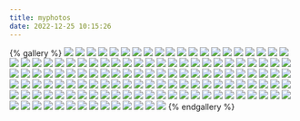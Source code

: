 ```yaml
---
title: myphotos
date: 2022-12-25 10:15:26
---
```

{% gallery %}
![](/pics/myphotos/IMG_1630.avif)
![](/pics/myphotos/IMG_1632.avif)
![](/pics/myphotos/IMG_20181012_153230.avif)
![](/pics/myphotos/IMG_20181012_165152.avif)
![](/pics/myphotos/IMG_20181012_165202.avif)
![](/pics/myphotos/IMG_20181222_200925.avif)
![](/pics/myphotos/IMG_20181222_201257.avif)
![](/pics/myphotos/IMG_20190211_195448.avif)
![](/pics/myphotos/IMG_20190404_041539.avif)
![](/pics/myphotos/IMG_20190630_202258.avif)
![](/pics/myphotos/IMG_20190803_120503.avif)
![](/pics/myphotos/IMG_20190803_120816.avif)
![](/pics/myphotos/IMG_20190803_121718.avif)
![](/pics/myphotos/IMG_20190803_122136.avif)
![](/pics/myphotos/IMG_20190803_123843.avif)
![](/pics/myphotos/IMG_20190803_123903.avif)
![](/pics/myphotos/IMG_20191005_152850.avif)
![](/pics/myphotos/IMG_20191005_160436.avif)
![](/pics/myphotos/IMG_20191005_163207.avif)
![](/pics/myphotos/IMG_20200112_142156.avif)
![](/pics/myphotos/IMG_20200724_184040.avif)
![](/pics/myphotos/IMG_20210516_151540-EFFECTS.avif)
![](/pics/myphotos/IMG_20220619_183649.avif)
![](/pics/myphotos/mmexport1601820187121.avif)
![](/pics/myphotos/mmexport1601822894530.avif)
![](/pics/myphotos/MVIMG_20200419_192159.avif)
![](/pics/myphotos/MVIMG_20200809_222053.avif)
![](/pics/myphotos/MVIMG_20200823_211057.avif)
![](/pics/myphotos/MVIMG_20210526_181339.avif)
![](/pics/myphotos/PXL_20200920_105430656.avif)
![](/pics/myphotos/PXL_20201003_121619853.avif)
![](/pics/myphotos/PXL_20201003_124718359.avif)
![](/pics/myphotos/PXL_20201003_124947913.avif)
![](/pics/myphotos/PXL_20201004_134628539.avif)
![](/pics/myphotos/PXL_20201006_080538197.avif)
![](/pics/myphotos/PXL_20201006_080835597.avif)
![](/pics/myphotos/PXL_20201017_114224489.NIGHT.avif)
![](/pics/myphotos/PXL_20201025_003226462.avif)
![](/pics/myphotos/PXL_20201025_010905271.MP.avif)
![](/pics/myphotos/PXL_20201025_012136887.avif)
![](/pics/myphotos/PXL_20201025_014941500.avif)
![](/pics/myphotos/PXL_20201025_020120182_2.avif)
![](/pics/myphotos/PXL_20201025_030010197_2.avif)
![](/pics/myphotos/PXL_20201030_044251814.avif)
![](/pics/myphotos/PXL_20201102_140518673.avif)
![](/pics/myphotos/PXL_20201103_002039878.avif)
![](/pics/myphotos/PXL_20201205_034000811.avif)
![](/pics/myphotos/PXL_20201205_034413263.MP.avif)
![](/pics/myphotos/PXL_20201205_095518181.MP_2.avif)
![](/pics/myphotos/PXL_20201220_001622152.avif)
![](/pics/myphotos/PXL_20201220_011654920.avif)
![](/pics/myphotos/PXL_20201220_012539085.avif)
![](/pics/myphotos/PXL_20201220_023758762.avif)
![](/pics/myphotos/PXL_20210213_052757100.MP.avif)
![](/pics/myphotos/PXL_20210401_101716244.PORTRAIT-EFFECTS.avif)
![](/pics/myphotos/PXL_20210402_002954727.PORTRAIT-EFFECTS.avif)
![](/pics/myphotos/PXL_20210402_051656855.PORTRAIT.avif)
![](/pics/myphotos/PXL_20210406_051335104.PORTRAIT-EFFECTS.avif)
![](/pics/myphotos/PXL_20210608_155448311.MP.avif)
![](/pics/myphotos/PXL_20210609_073758254.avif)
![](/pics/myphotos/PXL_20210612_025931317_2.avif)
![](/pics/myphotos/PXL_20210612_030434731_2.avif)
![](/pics/myphotos/PXL_20210612_031212198.PORTRAIT.avif)
![](/pics/myphotos/PXL_20210612_031344605.PORTRAIT_2.avif)
![](/pics/myphotos/PXL_20210612_033126836_2.avif)
![](/pics/myphotos/PXL_20210612_040851360.avif)
![](/pics/myphotos/PXL_20210704_044754484.MP.avif)
![](/pics/myphotos/PXL_20210704_050904161.avif)
![](/pics/myphotos/PXL_20210708_095805051.avif)
![](/pics/myphotos/PXL_20210708_100524348.avif)
![](/pics/myphotos/PXL_20210711_122158997-EFFECTS.avif)
![](/pics/myphotos/PXL_20210807_075451267.MP.avif)
![](/pics/myphotos/PXL_20210807_085028105.MP.avif)
![](/pics/myphotos/PXL_20210808_031542346.MP.avif)
![](/pics/myphotos/PXL_20210809_115030483.LS_exported_5637_1628510134354.avif)
![](/pics/myphotos/PXL_20210826_104454749.avif)
![](/pics/myphotos/PXL_20210916_103100901.avif)
![](/pics/myphotos/PXL_20210920_083228778.avif)
![](/pics/myphotos/PXL_20211017_074214694.MP.avif)
![](/pics/myphotos/PXL_20211017_084646718.avif)
![](/pics/myphotos/PXL_20211031_070414494.avif)
![](/pics/myphotos/PXL_20211031_070436224.avif)
![](/pics/myphotos/PXL_20211031_071104081.avif)
![](/pics/myphotos/PXL_20211031_073329509.avif)
![](/pics/myphotos/PXL_20211031_075118313.avif)
![](/pics/myphotos/PXL_20211031_080515818.avif)
![](/pics/myphotos/PXL_20211031_084008284.avif)
![](/pics/myphotos/PXL_20211102_051026057.avif)
![](/pics/myphotos/PXL_20211107_072223242-EFFECTS.avif)
![](/pics/myphotos/PXL_20211107_075342455.avif)
![](/pics/myphotos/PXL_20211107_080816942.avif)
![](/pics/myphotos/PXL_20211107_081123756.avif)
![](/pics/myphotos/PXL_20211107_092334395.avif)
![](/pics/myphotos/PXL_20211114_081936351.avif)
![](/pics/myphotos/PXL_20211126_114756429.avif)
![](/pics/myphotos/PXL_20211128_065928041.avif)
![](/pics/myphotos/PXL_20211230_074800022.avif)
![](/pics/myphotos/PXL_20220101_091702206.avif)
![](/pics/myphotos/PXL_20220108_071631153.avif)
![](/pics/myphotos/PXL_20220108_081415341.MP.avif)
![](/pics/myphotos/PXL_20220108_081445179.MP_2.avif)
![](/pics/myphotos/PXL_20220108_081452657.MP.avif)
![](/pics/myphotos/PXL_20220201_101357385.avif)
![](/pics/myphotos/PXL_20220205_074329436.avif)
![](/pics/myphotos/PXL_20220205_082732243.avif)
![](/pics/myphotos/PXL_20220307_103607614.avif)
![](/pics/myphotos/PXL_20220317_140514268.avif)
![](/pics/myphotos/PXL_20220318_113758349.avif)
![](/pics/myphotos/PXL_20220319_062941288.MP_2.avif)
![](/pics/myphotos/PXL_20220330_063839449_2.avif)
![](/pics/myphotos/PXL_20220330_090855228.MP_exported_966_2.avif)
![](/pics/myphotos/PXL_20220404_081808996.PORTRAIT.avif)
![](/pics/myphotos/PXL_20220410_022945669.MP_exported_1166.avif)
![](/pics/myphotos/PXL_20220410_124304782.PORTRAIT.avif)
![](/pics/myphotos/PXL_20220417_062826565_2.avif)
![](/pics/myphotos/PXL_20220430_054649747.avif)
![](/pics/myphotos/PXL_20220430_062508961.avif)
![](/pics/myphotos/PXL_20220430_070101639.PANO.avif)
![](/pics/myphotos/PXL_20220430_083315114.avif)
![](/pics/myphotos/PXL_20220430_083929096.MP_exported_1166.avif)
![](/pics/myphotos/PXL_20220513_120530146.MP.avif)
![](/pics/myphotos/PXL_20220626_083034388_2.avif)
![](/pics/myphotos/PXL_20220806_054906676.avif)
![](/pics/myphotos/PXL_20220814_090952948.avif)
![](/pics/myphotos/PXL_20220814_092456913.avif)
![](/pics/myphotos/PXL_20220814_092617688.avif)
![](/pics/myphotos/PXL_20220814_092937692.avif)
![](/pics/myphotos/PXL_20220814_100055093.avif)
![](/pics/myphotos/PXL_20220814_100422966.avif)
![](/pics/myphotos/PXL_20220814_100445460.avif)
![](/pics/myphotos/PXL_20220814_100706143.avif)
![](/pics/myphotos/PXL_20220819_132527141.MP.avif)
![](/pics/myphotos/PXL_20220920_045917032.avif)
![](/pics/myphotos/PXL_20220926_000058911.avif)
{% endgallery %}
